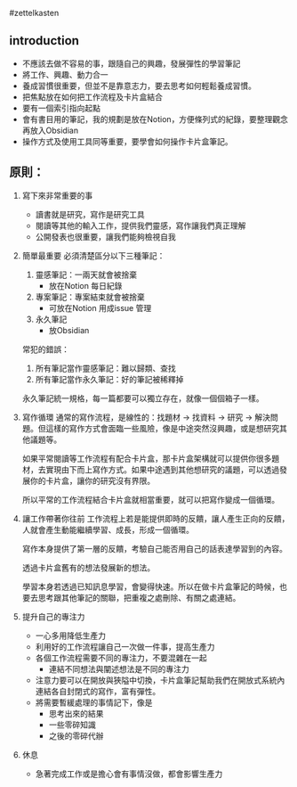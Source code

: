 #zettelkasten 

## introduction
- 不應該去做不容易的事，跟隨自己的興趣，發展彈性的學習筆記
- 將工作、興趣、動力合一
- 養成習慣很重要，但並不是靠意志力，要去思考如何輕鬆養成習慣。
- 把焦點放在如何把工作流程及卡片盒結合
- 要有一個索引指向起點
- 會有書目用的筆記，我的規劃是放在Notion，方便條列式的紀錄，要整理觀念再放入Obsidian
- 操作方式及使用工具同等重要，要學會如何操作卡片盒筆記。

## 原則：
1. 寫下來非常重要的事
	- 讀書就是研究，寫作是研究工具
	- 閱讀等其他的輸入工作，提供我們靈感，寫作讓我們真正理解
	- 公開發表也很重要，讓我們能夠檢視自我

2. 簡單最重要
	必須清楚區分以下三種筆記：
	1. 靈感筆記：一兩天就會被捨棄
		- 放在Notion 每日紀錄 
	2. 專案筆記：專案結束就會被捨棄
		- 可放在Notion 用成issue 管理
	3. 永久筆記
		- 放Obsidian

	常犯的錯誤：
	1. 所有筆記當作靈感筆記：難以歸類、查找
	2. 所有筆記當作永久筆記：好的筆記被稀釋掉

	永久筆記統一規格，每一篇都要可以獨立存在，就像一個個箱子一樣。

3. 寫作循環
	通常的寫作流程，是線性的：找題材 -> 找資料 -> 研究 -> 解決問題。但這樣的寫作方式會面臨一些風險，像是中途突然沒興趣，或是想研究其他議題等。
	
	如果平常閱讀等工作流程有配合卡片盒，那卡片盒架構就可以提供你很多題材，去實現由下而上寫作方式。如果中途遇到其他想研究的議題，可以透過發展你的卡片盒，讓你的研究沒有界限。
	
	所以平常的工作流程結合卡片盒就相當重要，就可以把寫作變成一個循環。

4. 讓工作帶著你往前
	工作流程上若是能提供即時的反饋，讓人產生正向的反饋，人就會產生動能繼續學習、成長，形成一個循環。
	
	寫作本身提供了第一層的反饋，考驗自己能否用自己的話表達學習到的內容。
	
	透過卡片盒舊有的想法發展新的想法。
	
	學習本身若透過已知訊息學習，會變得快速。所以在做卡片盒筆記的時候，也要去思考跟其他筆記的關聯，把重複之處刪除、有關之處連結。


5. 提升自己的專注力
	- 一心多用降低生產力
	- 利用好的工作流程讓自己一次做一件事，提高生產力
	- 各個工作流程需要不同的專注力，不要混雜在一起
		- 連結不同想法與闡述想法是不同的專注力
	- 注意力要可以在開放與狹隘中切換，卡片盒筆記幫助我們在開放式系統內連結各自封閉式的寫作，富有彈性。
	- 將需要暫緩處理的事情記下，像是
		- 思考出來的結果
		- 一些零碎知識
		- 之後的零碎代辦

6. 休息
	- 急著完成工作或是擔心會有事情沒做，都會影響生產力


